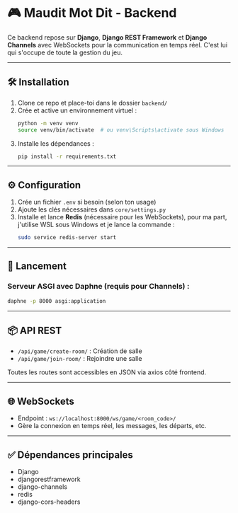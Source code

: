 # 🎮 Maudit Mot Dit - Backend

Ce backend repose sur **Django**, **Django REST Framework** et **Django Channels** avec WebSockets pour la communication en temps réel. C'est lui qui s'occupe de toute la gestion du jeu.

---

## 🛠️ Installation

1. Clone ce repo et place-toi dans le dossier `backend/`
2. Crée et active un environnement virtuel :
   ```bash
   python -m venv venv
   source venv/bin/activate  # ou venv\Scripts\activate sous Windows
   ```
3. Installe les dépendances :
   ```bash
   pip install -r requirements.txt
   ```

---

## ⚙️ Configuration

1. Crée un fichier `.env` si besoin (selon ton usage)
2. Ajoute les clés nécessaires dans `core/settings.py`
3. Installe et lance **Redis** (nécessaire pour les WebSockets), pour ma part, j'utilise WSL sous Windows et je lance la commande :
   ```bash
   sudo service redis-server start
   ```

---

## 🚀 Lancement

### Serveur ASGI avec Daphne (requis pour Channels) :

```bash
daphne -p 8000 asgi:application
```

---

## 📦 API REST

- `/api/game/create-room/` : Création de salle
- `/api/game/join-room/` : Rejoindre une salle

Toutes les routes sont accessibles en JSON via axios côté frontend.

---

## 🌐 WebSockets

- Endpoint : `ws://localhost:8000/ws/game/<room_code>/`
- Gère la connexion en temps réel, les messages, les départs, etc.

---

## ✅ Dépendances principales

- Django
- djangorestframework
- django-channels
- redis
- django-cors-headers
